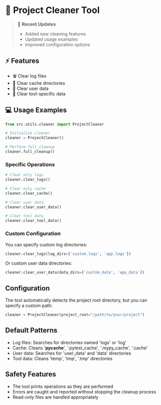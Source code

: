 # 🧹 Project Cleaner Tool

> 📝 **Recent Updates**
> - Added new cleaning features
> - Updated usage examples
> - Improved configuration options

## ⚡ Features
- 🗑️ Clear log files
- 🧹 Clear cache directories
- 🔄 Clear user data
- 🧮 Clear tool-specific data

## 💻 Usage Examples
```python
from src.utils.cleaner import ProjectCleaner

# Initialize cleaner
cleaner = ProjectCleaner()

# Perform full cleanup
cleaner.full_cleanup()
```

### Specific Operations

```python
# Clear only logs
cleaner.clear_logs()

# Clear only cache
cleaner.clear_cache()

# Clear user data
cleaner.clear_user_data()

# Clear tool data
cleaner.clear_tool_data()
```

### Custom Configuration

You can specify custom log directories:

```python
cleaner.clear_logs(log_dirs=['custom_logs', 'app_logs'])
```

Or custom user data directories:

```python
cleaner.clear_user_data(data_dirs=['custom_data', 'app_data'])
```

## Configuration

The tool automatically detects the project root directory, but you can specify a custom path:

```python
cleaner = ProjectCleaner(project_root="/path/to/your/project")
```

## Default Patterns

- Log files: Searches for directories named 'logs' or 'log'
- Cache: Cleans '__pycache__', '.pytest_cache', '.mypy_cache', '.cache'
- User data: Searches for 'user_data' and 'data' directories
- Tool data: Cleans 'temp', 'tmp', '.tmp' directories

## Safety Features

- The tool prints operations as they are performed
- Errors are caught and reported without stopping the cleanup process
- Read-only files are handled appropriately
